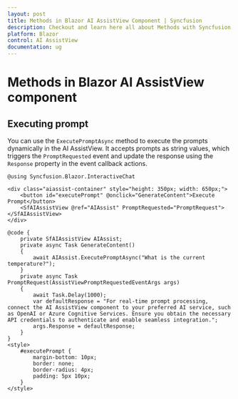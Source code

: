 ```yaml
---
layout: post
title: Methods in Blazor AI AssistView Component | Syncfusion
description: Checkout and learn here all about Methods with Syncfusion Blazor AI AssistView component in Blazor Server App and Blazor WebAssembly App.
platform: Blazor
control: AI AssistView
documentation: ug
---
```


# Methods in Blazor AI AssistView component

## Executing prompt

You can use the `ExecutePromptAsync` method to execute the prompts dynamically in the AI AssistView. It accepts prompts as string values, which triggers the `PromptRequested` event and update the response using the `Response` property in the event callback actions.

```cshtml
@using Syncfusion.Blazor.InteractiveChat

<div class="aiassist-container" style="height: 350px; width: 650px;">
    <button id="executePrompt" @onclick="GenerateContent">Execute Prompt</button>
    <SfAIAssistView @ref="AIAssist" PromptRequested="PromptRequest"></SfAIAssistView>
</div>

@code {
    private SfAIAssistView AIAssist;
    private async Task GenerateContent()
    {
        await AIAssist.ExecutePromptAsync("What is the current temperature?");
    }
    private async Task PromptRequest(AssistViewPromptRequestedEventArgs args)
    {
        await Task.Delay(1000);
        var defaultResponse = "For real-time prompt processing, connect the AI AssistView component to your preferred AI service, such as OpenAI or Azure Cognitive Services. Ensure you obtain the necessary API credentials to authenticate and enable seamless integration.";
        args.Response = defaultResponse;
    }
}
<style>
    #executePrompt {
        margin-bottom: 10px;
        border: none;
        border-radius: 4px;
        padding: 5px 10px;
    }
</style>
```